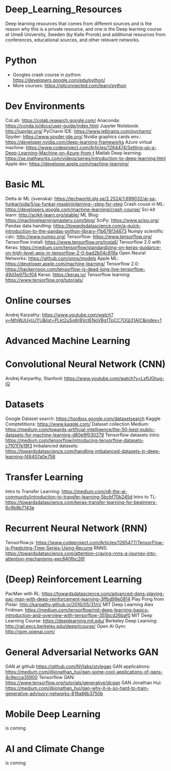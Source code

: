 # Deep_Learning_Resources
Deep learning resources that comes from different sources and is the reason why this is a private resource, and one is the Deep learning course at Umeå University, Sweden (by Kalle Prorok) and additional resources from conferences, educational sources, and other relevant networks.

# Python
* Googles crash course in python: https://developers.google.com/edu/python/ 
* More courses:                   https://gitconnected.com/learn/python

# Dev Environments
CoLab:                          https://colab.research.google.com/ 
Anaconda:                       https://conda.io/docs/user-guide/index.html 
Jupyter Notebook:               http://jupyter.org/ 
PyCharm IDE:                    https://www.jetbrains.com/pycharm/ 
Spyder:                         https://www.spyder-ide.org/
Nvidia graphics cards env.:     https://developer.nvidia.com/deep-learning-frameworks
Azure virtual machine:          https://www.codeproject.com/Articles/1264474/Setting-up-a-Deep-Learning-Machine-on-Azure-from-t
Matlab Deep learning:           https://se.mathworks.com/videos/series/introduction-to-deep-learning.html 
Apple dev:                      https://developer.apple.com/machine-learning/ 

# Basic ML
Detta är ML (svenska):          https://techworld.idg.se/2.2524/1.699032/ai-sa-funkar/sida/5/sa-funkar-maskininlarning--steg-for-steg
Crash couse in ML:              https://developers.google.com/machine-learning/crash-course/
Sci-kit learn:                  http://scikit-learn.org/stable/ 
ML Blog:                        https://machinelearningmastery.com/blog/ 
SciPy:                          https://www.scipy.org/ 
Pandas data handling:           https://towardsdatascience.com/a-quick-introduction-to-the-pandas-python-library-f1b678f34673 
Numpy scientific calc:          http://www.numpy.org/ 
Tensorflow:                     https://www.tensorflow.org/ 
Tensorflow install:             https://www.tensorflow.org/install/ 
Tensorflow 2.0 with Keras:      https://medium.com/tensorflow/standardizing-on-keras-guidance-on-high-level-apis-in-tensorflow-2-0-bad2b04c819a
Open Neural Networks:           https://github.com/onnx/models 
Apple ML:                       https://developer.apple.com/machine-learning/
Tensorflow 2.0:                 https://hackernoon.com/tensorflow-is-dead-long-live-tensorflow-49d3e975cf04 
Keras:                          https://keras.io/
Tensorflow learning:            https://www.tensorflow.org/tutorials/ 

# Online courses
Andrej Karpathy:                https://www.youtube.com/watch?v=NfnWJUyUJYU&list=PLkt2uSq6rBVctENoVBg1TpCC7OQi31AlC&index=1

# Advanced Machine Learning

# Convolutional Neural Network (CNN)
Andrej Karparthy, Stanford:     https://www.youtube.com/watch?v=LxfUGhug-iQ

# Datasets
Google Dataset search:          https://toolbox.google.com/datasetsearch
Kaggle Comptetitions:           https://www.kaggle.com/ 
Dataset collection Medium:      https://medium.com/towards-artificial-intelligence/the-50-best-public-datasets-for-machine-learning-d80e9f030279
Tensorflow datasets intro:      https://medium.com/tensorflow/introducing-tensorflow-datasets-c7f01f7e19f3
Imbalanced datasets:            https://towardsdatascience.com/handling-imbalanced-datasets-in-deep-learning-f48407a0e758

# Transfer Learning
Intro to Transfer Learning:     https://medium.com/x8-the-ai-community/introduction-to-transfer-learning-5bcbf70b245d
Intro to TL:                    https://towardsdatascience.com/keras-transfer-learning-for-beginners-6c9b8b7143e

# Recurrent Neural Network (RNN)
Tensorflow.js:                  https://www.codeproject.com/Articles/1265477/TensorFlow-js-Predicting-Time-Series-Using-Recurre
RNNS:                           https://towardsdatascience.com/attention-craving-rnns-a-journey-into-attention-mechanisms-eec840fbc26f

# (Deep) Reinforcement Learning
PacMan with RL:                 https://towardsdatascience.com/advanced-dqns-playing-pac-man-with-deep-reinforcement-learning-3ffbd99e0814
Play Pong from Pixlar:          http://karpathy.github.io/2016/05/31/rl/ 
MIT Deep Learning Alex Fridman: https://medium.com/tensorflow/mit-deep-learning-basics-introduction-and-overview-with-tensorflow-355bcd26baf0
MIT Deep Learning Course:       https://deeplearning.mit.edu/ 
Berkeley Deep Learning:         http://rail.eecs.berkeley.edu/deeprlcourse/
Open AI Gym:                    http://gym.openai.com/ 

# General Adversarial Networks GAN
GAN at github                   https://github.com/NVlabs/stylegan
GAN applications:               https://medium.com/@jonathan_hui/gan-some-cool-applications-of-gans-4c9ecca35900
Tensorflow GAN:                 https://www.tensorflow.org/tutorials/generative/dcgan
GAN Jonathan Hui:               https://medium.com/@jonathan_hui/gan-why-it-is-so-hard-to-train-generative-advisory-networks-819a86b3750b

# Mobile Deep Learning

is coming

# AI and Climate Change

is coming






